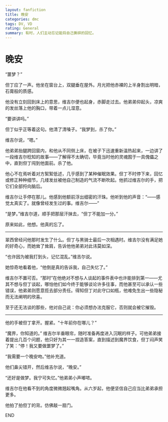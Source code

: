 ```yaml
---
layout: fanfiction
title: 晚安
categories: dmc
tags: DV, VD
rating: General
summary: 有时，人们主动忘记能将自己撕碎的回忆。
---
```


# 晚安



“噩梦？”

但丁应了一声。他坐在窗台上，双腿垂在屋外。月光把他赤裸的上半身割出明暗，石膏般的质感。

他没有立刻回到床上的意思，维吉尔便也起身，赤脚走过去。他弟弟仰起头，凉爽的发丝落上他的胸口，带着一点儿湿意。

“要讲讲吗。”

但丁似乎正等着这句。他清了清嗓子。“我梦到，杀了你。”

维吉尔说，“嗯。”

他弟弟抬腿跨回窗内，和他从不同侧上床，在被子下迅速重新温热起来，一边讲了一段维吉尔稔知的故事——了解得不太确切，毕竟当时他的灵魂囿于一具傀儡之中，直到但丁闯到他面前。杀了他。

他心不在焉听着对方絮絮低述，几乎感到了某种催眠效果。但丁不时停下来，回忆或修正种种细节，几缕发丝被他自己制造的气流不断吹起。他抓过维吉尔的手，把它们全部捋向脑后。

维吉尔让手停在那儿。他感到他额前浮出细密的汗珠。他听到他的声音：“——感觉太真实了。就像曾经发生过的事。维吉尔——”

“是梦。”维吉尔道，顺手把那层汗抹去，“但丁不能加一分。”

原来如此，他想。他真的忘了。

---

翠西曾经问他那时发生了什么。但丁与黑骑士最后一次相遇时。维吉尔没有满足她的好奇心，而她耸了耸肩，告诉他他弟弟对此讳莫如深。

“也许因为被我打到头，记忆混乱。”维吉尔说。

她惊奇地看着他，“他倒是真的告诉我，自己失忆了。”

维吉尔不置可否。“那时”在他绝对不想与人谈起的事件表中也许能排到第一——尤其不想与但丁谈起，哪怕他们如今终于能够谈论许多往事，而他甚至可以承认一些错误，他弟弟则愿意揽去部分责任。得知但丁对此守口如瓶，他难免生出一些隐秘而无法阐明的欣喜。

至于还无法谈的那些，他对自己说：你必须想办法克服它，否则就会被它摧毁。

---

他的手被但丁拿开。握紧。“十年前你在哪儿？”

“魔界，你知道的。” 维吉尔半垂眼帘，随时准备再度进入沉眠的样子。可他弟弟接着提出几百个问题，他只好为其一一捏造答案，直到描述到魔界饮食，但丁闷声笑了笑：“停！我又要做噩梦了。”

“我需要一个晚安吻。”他补充道。

他们鼻尖错开，然后维吉尔说，“晚安。”

“还好是做梦。我宁可失忆。”他弟弟小声嘟哝。

维吉尔在他看不到的角度微微翘起嘴角。从六岁起，他便坚信自己应当比弟弟承担更多。

他拍了拍但丁的背。仿佛敲一扇门。

 

END
